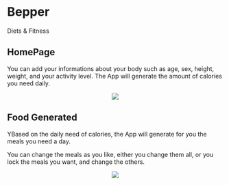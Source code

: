 # Bepper
Diets &amp; Fitness

## HomePage
You can add your informations about your body such as age, sex, height, weight, and your activity level. The App will generate the amount of calories you need daily.
<p align="center">
  <img src="https://i.ibb.co/PCnKpNZ/image-2023-02-11-121812712.png" />
</p>

## Food Generated
<p>YBased on the daily need of calories, the App will generate for you the meals you need a day.</p>
<p> You can change the meals as you like, either you change them all, or you lock the meals you want, and change the others.</p>
<p align="center">
  <img src="[https://i.ibb.co/PCnKpNZ/image-2023-02-11-121812712.png](https://i.ibb.co/nPSLNhk/image-2023-02-11-122625360.png)" />
</p>
